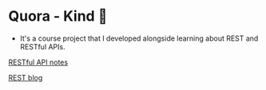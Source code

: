# Quora - Kind 📮

- It's a course project that I developed alongside learning about REST and RESTful APIs.

[RESTful API notes](https://docs.google.com/document/d/13uTsQjEpNCR0WHCtd0hB2WMTnuzYC5mc/edit?usp=drive_link&ouid=115259898732327540831&rtpof=true&sd=true)

[REST blog](https://stackoverflow.blog/2020/03/02/best-practices-for-rest-api-design/)